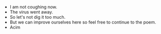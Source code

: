 - I am not coughing now.
- The virus went away.
- So let's not dig it too much.
- But we can improve ourselves here so feel free to continue to the poem.
- Acim
